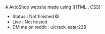 A AvtoShop website made using [HTML , CSS]
- Status : Not finished ❎
- Live : Not hosted
- DM me on reddit : u/crack_eater228
